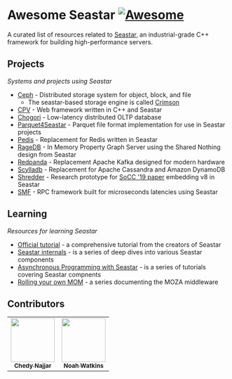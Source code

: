 # Awesome Seastar [![Awesome](https://awesome.re/badge.svg)](https://awesome.re)

A curated list of resources related to [Seastar](http://seastar.io), an industrial-grade C++ framework for building high-performance servers.

## Projects

*Systems and projects using Seastar*

* [Ceph](https://github.com/ceph/ceph) - Distributed storage system for object, block, and file
    * The seastar-based storage engine is called [Crimson](https://github.com/ceph/ceph/tree/master/src/crimson)
* [CPV](https://github.com/cpv-project/cpv-framework) - Web framework written in C++ and Seastar
* [Chogori](https://github.com/futurewei-cloud/chogori-platform) - Low-latency distributed OLTP database
* [Parquet4Seastar](https://github.com/michoecho/parquet4seastar) - Parquet file format implementation for use in Seastar projects
* [Pedis](https://github.com/fastio/1store) - Replacement for Redis written in Seastar
* [RageDB](https://github.com/ragedb/ragedb) - In Memory Property Graph Server using the Shared Nothing design from Seastar
* [Redpanda](https://github.com/vectorizedio/redpanda/) - Replacement Apache Kafka designed for modern hardware
* [Scylladb](https://github.com/scylladb/scylla) - Replacement for Apache Cassandra and Amazon DynamoDB
* [Shredder](https://github.com/utah-scs/shredder) - Research prototype for [SoCC '19 paper](https://www.cs.utah.edu/~lifeifei/papers/shredder.pdf) embedding v8 in Seastar
* [SMF](https://github.com/smfrpc/smf) - RPC framework built for microseconds latencies using Seastar

## Learning

*Resources for learning Seastar*

* [Official tutorial](https://github.com/scylladb/seastar/blob/master/doc/tutorial.md) - a comprehensive tutorial from the creators of Seastar
* [Seastar internals](https://makedist.com/projects/seastar-internals/) - is a series of deep dives into various Seastar components
* [Asynchronous Programming with Seastar](http://nadav.harel.org.il/seastar/) - is a series of tutorials covering Seastar compnents
* [Rolling your own MOM](https://dev.to/cppchedy/rolling-out-your-own-mom-or-how-i-did-it-general-introduction-3j20) - a series documenting the MOZA middleware

## Contributors

<!-- prettier-ignore-start -->
<!-- markdownlint-disable -->
<table>
  <tr>
    <td align="center"><a href="https://twitter.com/cppchedy"><img src="https://avatars.githubusercontent.com/u/18627131?s=100&v=3" width="100px;" alt=""/><br/><sub><b>Chedy Najjar</b></sub></a></td>
    <td align="center"><a href="https://twitter.com/dotnwat"><img src="https://avatars.githubusercontent.com/u/242417?s=100&v=3" width="100px;" alt=""/><br/><sub><b>Noah Watkins</b></sub></a></td>
  </tr>
</table>
<!-- markdownlint-restore -->
<!-- prettier-ignore-end -->

